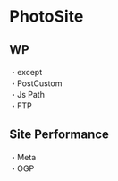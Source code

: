 # PhotoSite  

## WP  
・except        　　                                                          
・PostCustom  
・Js Path  
・FTP

## Site Performance
・Meta  
・OGP
